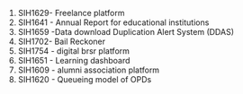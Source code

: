 
1. SIH1629- Freelance platform
2. SIH1641 - Annual Report for educational institutions
3. SIH1659 -Data download Duplication Alert System (DDAS)
4. SIH1702- Bail Reckoner
5. SIH1754 - digital brsr platform
6. SIH1651 - Learning dashboard
7. SIH1609 - alumni association platform
8. SIH1620 - Queueing model of OPDs


